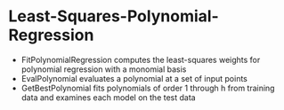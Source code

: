 # Least-Squares-Polynomial-Regression
- FitPolynomialRegression computes the least-squares weights for polynomial regression with a monomial basis
- EvalPolynomial evaluates a polynomial at a set of input points
- GetBestPolynomial fits polynomials of order 1 through h from training data and examines each model on the test data
